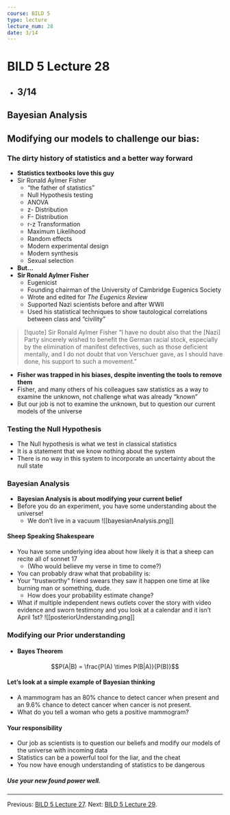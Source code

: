 ```yaml
---
course: BILD 5
type: lecture
lecture_num: 28
date: 3/14
---
```


# BILD 5 Lecture 28
- ## 3/14
## Bayesian Analysis
## Modifying our models to challenge our bias:
### The dirty history of statistics and a better way forward
- **Statistics textbooks love this guy**
- Sir Ronald Aylmer Fisher
	- “the father of statistics”
	- Null Hypothesis testing
	- ANOVA 
	- z- Distribution
	- F- Distribution
	- r-z Transformation
	- Maximum Likelihood
	- Random effects
	- Modern experimental design
	- Modern synthesis
	- Sexual selection
- **But…**
- **Sir Ronald Aylmer Fisher**
	- Eugenicist
	- Founding chairman of the University of Cambridge Eugenics Society
	- Wrote and edited for *The Eugenics Review*
	- Supported Nazi scientists before and after WWII
	- Used his statistical techniques to show tautological correlations between class and “civility”
> [!quote] Sir Ronald Aylmer Fisher
> “I have no doubt also that the [Nazi] Party sincerely wished to benefit the German racial stock, especially by the elimination of manifest defectives, such as those deficient mentally, and I do not doubt that von Verschuer gave, as I should have done, his support to such a movement.”
- **Fisher was trapped in his biases, despite inventing the tools to remove them**
- Fisher, and many others of his colleagues saw statistics as a way to examine the unknown, not challenge what was already “known”
- But our job is not to examine the unknown, but to question our current models of the universe
### Testing the Null Hypothesis
- The Null hypothesis is what we test in classical statistics
- It is a statement that we know nothing about the system
- There is no way in this system to incorporate an uncertainty about the null state
### Bayesian Analysis
- **Bayesian Analysis is about modifying your current belief**
- Before you do an experiment, you have some understanding about the universe!
	- We don’t live in a vacuum
![[bayesianAnalysis.png]]
#### Sheep Speaking Shakespeare
- You have some underlying idea about how likely it is that a sheep can recite all of sonnet 17 
	- (Who would believe my verse in time to come?)
- You can probably draw what that probability is:
- Your “trustworthy” friend swears they saw it happen one time at like burning man or something, dude. 
	- How does your probability estimate change?
- What if multiple independent news outlets cover the story with video evidence and sworn testimony and you look at a calendar and it isn’t April 1st?
![[posteriorUnderstanding.png]]
### Modifying our Prior understanding
- #### Bayes Theorem
$$P(A|B) = \frac{P(A) \times P(B|A)}{P(B)}$$
#### Let’s look at a simple example of Bayesian thinking
- A mammogram has an 80% chance to detect cancer when present and an 9.6% chance to detect cancer when cancer is not present.
- What do you tell a woman who gets a positive mammogram?
#### Your responsibility
- Our job as scientists is to question our beliefs and modify our models of the universe with incoming data
- Statistics can be a powerful tool for the liar, and the cheat
- You now have enough understanding of statistics to be dangerous
##### Use your new found power well.

---

Previous: [BILD 5 Lecture 27](BILD_5_LE_27.md).
Next: [BILD 5 Lecture 29](BILD_5_LE_29.md).